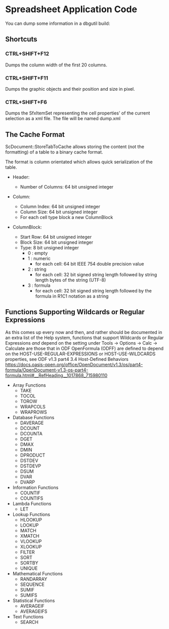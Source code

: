 # Spreadsheet Application Code

You can dump some information in a dbgutil build:

## Shortcuts

### CTRL+SHIFT+F12

Dumps the column width of the first 20 columns.

### CTRL+SHIFT+F11

Dumps the graphic objects and their position and size in pixel.

### CTRL+SHIFT+F6

Dumps the SfxItemSet representing the cell properties' of the
current selection as a xml file. The file will be named dump.xml

## The Cache Format

ScDocument::StoreTabToCache allows storing the content (not the formatting)
of a table to a binary cache format.

The format is column orientated which allows quick serialization of the table.

* Header:
    * Number of Columns: 64 bit unsigned integer

* Column:
    * Column Index: 64 bit unsigned integer
    * Column Size: 64 bit unsigned integer
    * For each cell type block a new ColumnBlock

* ColumnBlock:
    * Start Row: 64 bit unsigned integer
    * Block Size: 64 bit unsigned integer
    * Type: 8 bit unsigned integer
        - 0 : empty
        - 1 : numeric
            * for each cell: 64 bit IEEE 754 double precision value
        - 2 : string
            * for each cell: 32 bit signed string length followed by string length bytes of the string (UTF-8)
        - 3 : formula
            * for each cell: 32 bit signed string length followed by the formula in R1C1 notation as a string

## Functions Supporting Wildcards or Regular Expressions

As this comes up every now and then, and rather should be documented in an
extra list of the Help system, functions that support Wildcards or Regular
Expressions *and* depend on the setting under
Tools -> Options -> Calc -> Calculate are those that in ODF OpenFormula (ODFF)
are defined to depend on the HOST-USE-REGULAR-EXPRESSIONS or HOST-USE-WILDCARDS
properties, see ODF v1.3 part4 3.4 Host-Defined Behaviors
https://docs.oasis-open.org/office/OpenDocument/v1.3/os/part4-formula/OpenDocument-v1.3-os-part4-formula.html#__RefHeading__1017868_715980110

* Array Functions
  * TAKE
  * TOCOL
  * TOROW
  * WRAPCOLS
  * WRAPROWS
* Database Functions
  * DAVERAGE
  * DCOUNT
  * DCOUNTA
  * DGET
  * DMAX
  * DMIN
  * DPRODUCT
  * DSTDEV
  * DSTDEVP
  * DSUM
  * DVAR
  * DVARP
* Information Functions
  * COUNTIF
  * COUNTIFS
* Lambda Functions
  * LET
* Lookup Functions
  * HLOOKUP
  * LOOKUP
  * MATCH
  * XMATCH
  * VLOOKUP
  * XLOOKUP
  * FILTER
  * SORT
  * SORTBY
  * UNIQUE
* Mathematical Functions
  * RANDARRAY
  * SEQUENCE
  * SUMIF
  * SUMIFS
* Statistical Functions
  * AVERAGEIF
  * AVERAGEIFS
* Text Functions
  * SEARCH

